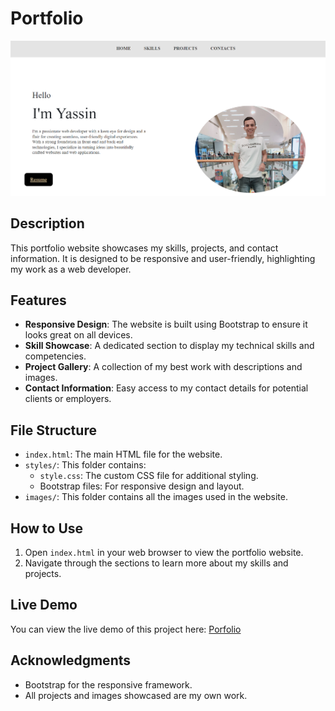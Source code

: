 # Portfolio

![Porfolio.png](https://github.com/YassenAli/Porfolio1/blob/main/Porfolio.png)

## Description
This portfolio website showcases my skills, projects, and contact information. It is designed to be responsive and user-friendly, highlighting my work as a web developer.

## Features
- **Responsive Design**: The website is built using Bootstrap to ensure it looks great on all devices.
- **Skill Showcase**: A dedicated section to display my technical skills and competencies.
- **Project Gallery**: A collection of my best work with descriptions and images.
- **Contact Information**: Easy access to my contact details for potential clients or employers.

## File Structure
- `index.html`: The main HTML file for the website.
- `styles/`: This folder contains:
  - `style.css`: The custom CSS file for additional styling.
  - Bootstrap files: For responsive design and layout.
- `images/`: This folder contains all the images used in the website.

## How to Use
1. Open `index.html` in your web browser to view the portfolio website.
2. Navigate through the sections to learn more about my skills and projects.

## Live Demo
You can view the live demo of this project here: [Porfolio](https://yassenali.github.io/Porfolio1/)

## Acknowledgments
- Bootstrap for the responsive framework.
- All projects and images showcased are my own work.

